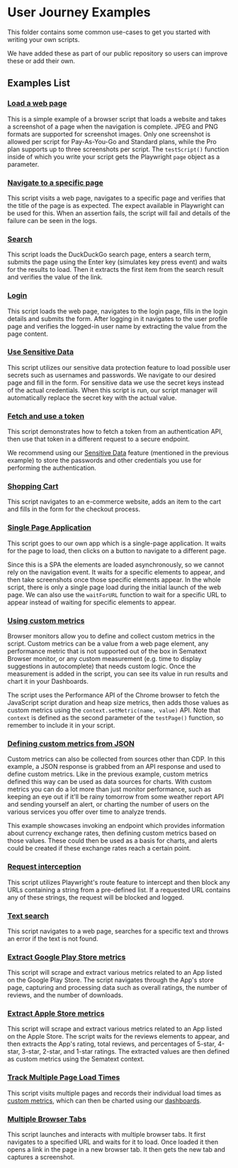 # User Journey Examples

This folder contains some common use-cases to get you started with writing your own scripts.

We have added these as part of our public repository so users can improve these or add their own.

## Examples List

### [Load a web page](./load-web-page.js)

This is a simple example of a browser script that loads a website and takes a screenshot of a page when the navigation is complete. JPEG and PNG formats are supported for screenshot images. Only one screenshot is allowed per script for Pay-As-You-Go and Standard plans, while the Pro plan supports up to three screenshots per script. The `testScript()` function inside of which you write your script gets the Playwright `page` object as a parameter.



### [Navigate to a specific page](./navigate-specific-page.js)

This script visits a web page, navigates to a specific page and verifies that the title of the page is as expected. The expect available in Playwright can be used for this. When an assertion fails, the script will fail and details of the failure can be seen in the logs.



### [Search](./open-search-page.js)

This script loads the DuckDuckGo search page, enters a search term, submits the page using the Enter key (simulates key press event) and waits for the results to load. Then it extracts the first item from the search result and verifies the value of the link.



### [Login](./login-wiki.js)

This script loads the web page, navigates to the login page, fills in the login details and submits the form. After logging in it navigates to the user profile page and verifies the logged-in user name by extracting the value from the page content.



### [Use Sensitive Data](./use-sensitive-data.js)

This script utilizes our sensitive data protection feature to load possible user secrets such as usernames and passwords. We navigate to our desired page and fill in the form. For sensitive data we use the secret keys instead of the actual credentials. When this script is run, our script manager will automatically replace the secret key with the actual value.



### [Fetch and use a token](./fetch-use-token.js)

This script demonstrates how to fetch a token from an authentication API, then use that token in a different request to a secure endpoint.

We recommend using our [Sensitive Data](./sensitive-data.js) feature (mentioned in the previous example) to store the passwords and other credentials you use for performing the authentication. 



### [Shopping Cart](./shopping-cart.js)

This script navigates to an e-commerce website, adds an item to the cart and fills in the form for the checkout process.



### [Single Page Application](./single-page-app.js)

This script goes to our own app which is a single-page application. It waits for the page to load, then clicks on a button to navigate to a different page. 

Since this is a SPA the elements are loaded asynchronously, so we cannot rely on the navigation event. It waits for a specific elements to appear, and then take screenshots once those specific elements appear. In the whole script, there is only a single page load during the initial launch of the web page. 
We can also use the `waitForURL` function to wait for a specific URL to appear instead of waiting for specific elements to appear.



### [Using custom metrics](./custom-metric.js)

Browser monitors allow you to define and collect custom metrics in the script. Custom metrics can be a value from a web page element, any performance metric that is not supported out of the box in Sematext Browser monitor, or any custom measurement (e.g. time to display suggestions in autocomplete) that needs custom logic. Once the measurement is added in the script, you can see its value in run results and chart it in your Dashboards.

The script uses the Performance API of the Chrome browser to fetch the JavaScript script duration and heap size metrics, then adds those values as custom metrics using the `context.setMetric(name, value)` API. Note that `context` is defined as the second parameter of the `testPage()` function, so remember to include it in your script.



### [Defining custom metrics from JSON](./custom-metric-json.js)

Custom metrics can also be collected from sources other than CDP. In this example, a JSON response is grabbed from an API response and used to define custom metrics. Like in the previous example, custom metrics defined this way can be used as data sources for charts. With custom metrics you can do a lot more than just monitor performance, such as keeping an eye out if it'll be rainy tomorrow from some weather report API and sending yourself an alert, or charting the number of users on the various services you offer over time to analyze trends.

This example showcases invoking an endpoint which provides information about currency exchange rates, then defining custom metrics based on those values. These could then be used as a basis for charts, and alerts could be created if these exchange rates reach a certain point.



### [Request interception](./request-interception.js)

This script utilizes Playwright's route feature to intercept and then block any URLs containing a string from a pre-defined list. If a requested URL contains any of these strings, the request will be blocked and logged.



### [Text search](./text-search.js)

This script navigates to a web page, searches for a specific text and throws an error if the text is not found.



### [Extract Google Play Store metrics](./google-play.js)

This script will scrape and extract various metrics related to an App listed on the Google Play Store.
The script navigates through the App's store page, capturing and processing data such as overall ratings, the number of reviews, and the number of downloads.



### [Extract Apple Store metrics](./apple-store.js)

This script will scrape and extract various metrics related to an App listed on the Apple Store.
The script waits for the reviews elements to appear, and then extracts the App's rating, total reviews, and percentages of 5-star, 4-star, 3-star, 2-star, and 1-star ratings. The extracted values are then defined as custom metrics using the Sematext context.



### [Track Multiple Page Load Times](./multiple-page-load-times.js)
This script visits multiple pages and records their individual load times as [custom metrics](../metrics#custom-metrics), which can then be charted using our [dashboards](../../dashboards/index.md). 



### [Multiple Browser Tabs](./multi-tab.js)

This script launches and interacts with multiple browser tabs. It first navigates to a specified URL and waits for it to load. Once loaded it then opens a link in the page in a new browser tab. It then gets the new tab and captures a screenshot.
